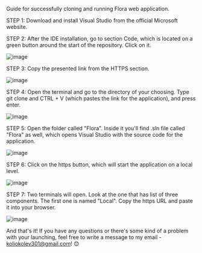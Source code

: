 Guide for successfully cloning and running Flora web application.

STEP 1: Download and install Visual Studio from the official Microsoft website.

STEP 2: After the IDE installation, go to section Code, which is located on a green button around the start of the repository. Click on it.

![image](https://github.com/user-attachments/assets/9ff2a2e6-6b59-45d7-a3b7-a64cb15b80c5)

STEP 3: Copy the presented link from the HTTPS section.

![image](https://github.com/user-attachments/assets/61ce43c8-058b-4605-947f-8762e0fe9812)

STEP 4: Open the terminal and go to the directory of your choosing. Type git clone and CTRL + V (which pastes the link for the application), and press enter.

![image](https://github.com/user-attachments/assets/259d1444-6261-474d-ba07-59017798f938)

STEP 5: Open the folder called "Flora". Inside it you'll find .sln file called "Flora" as well, which opens Visual Studio with the source code for the application.

![image](https://github.com/user-attachments/assets/561c1f3b-c0d6-4d5e-aea0-61e49bbcd38e)

STEP 6: Click on the https button, which will start the application on a local level.

![image](https://github.com/user-attachments/assets/601ca490-c7a5-49c1-be71-c2d7c314764a)

STEP 7: Two terminals will open. Look at the one that has list of three components. The first one is named "Local". Copy the https URL and paste it into your browser.

![image](https://github.com/user-attachments/assets/d95bdaa8-0491-4a6e-8b41-74f1eb0d30d3)

And that's it! If you have any questions or there's some kind of a problem with your launching, feel free to write a message to my email - koliokolev301@gmail.com! 😊
